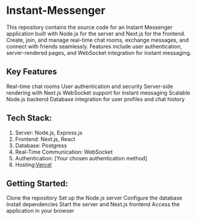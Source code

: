 # Instant-Messenger
This repository contains the source code for an Instant Messenger application built with Node.js for the server and Next.js for the frontend. Create, join, and manage real-time chat rooms, exchange messages, and connect with friends seamlessly. Features include user authentication, server-rendered pages, and WebSocket integration for instant messaging.

## Key Features

Real-time chat rooms
User authentication and security
Server-side rendering with Next.js
WebSocket support for instant messaging
Scalable Node.js backend
Database integration for user profiles and chat history

## Tech Stack:

1. Server: Node.js, Express.js
2. Frontend: Next.js, React
3. Database: Postgress
4. Real-Time Communication: WebSocket
5. Authentication: [Your chosen authentication method]
6. Hosting:[Vercel](https://instant-messenger-ten.vercel.app/)

## Getting Started:

Clone the repository
Set up the Node.js server
Configure the database
Install dependencies
Start the server and Next.js frontend
Access the application in your browser

